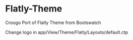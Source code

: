 Flatly-Theme
==============

Croogo Port of Flatly Theme from Bootswatch 

Change logo in app/View/Theme/Flatly/Layouts/default.ctp
